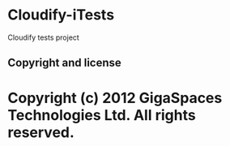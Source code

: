 
Cloudify-iTests
===========================

Cloudify tests project


Copyright and license
----------------------
Copyright (c) 2012 GigaSpaces Technologies Ltd. All rights reserved.
===============
